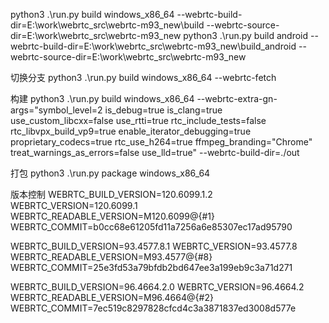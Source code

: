 python3 .\run.py build windows_x86_64 --webrtc-build-dir=E:\work\webrtc_src\webrtc-m93_new\build --webrtc-source-dir=E:\work\webrtc_src\webrtc-m93_new
python3 .\run.py build android --webrtc-build-dir=E:\work\webrtc_src\webrtc-m93_new\build_android --webrtc-source-dir=E:\work\webrtc_src\webrtc-m93_new

切换分支
python3 .\run.py build windows_x86_64 --webrtc-fetch

构建
python3 .\run.py build windows_x86_64 --webrtc-extra-gn-args="symbol_level=2 is_debug=true is_clang=true use_custom_libcxx=false use_rtti=true rtc_include_tests=false rtc_libvpx_build_vp9=true enable_iterator_debugging=true proprietary_codecs=true rtc_use_h264=true ffmpeg_branding=\"Chrome\" treat_warnings_as_errors=false use_lld=true" --webrtc-build-dir=./out

打包
python3 .\run.py package windows_x86_64

版本控制
WEBRTC_BUILD_VERSION=120.6099.1.2
WEBRTC_VERSION=120.6099.1
WEBRTC_READABLE_VERSION=M120.6099@{#1}
WEBRTC_COMMIT=b0cc68e61205fd11a7256a6e85307ec17ad95790

WEBRTC_BUILD_VERSION=93.4577.8.1
WEBRTC_VERSION=93.4577.8
WEBRTC_READABLE_VERSION=M93.4577@{#8}
WEBRTC_COMMIT=25e3fd53a79bfdb2bd647ee3a199eb9c3a71d271

WEBRTC_BUILD_VERSION=96.4664.2.0
WEBRTC_VERSION=96.4664.2
WEBRTC_READABLE_VERSION=M96.4664@{#2}
WEBRTC_COMMIT=7ec519c8297828cfcd4c3a3871837ed3008d577e
